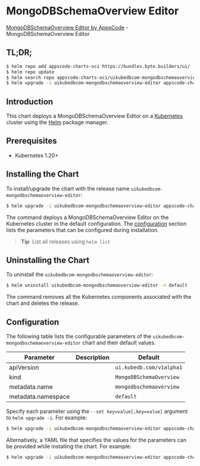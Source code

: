 # MongoDBSchemaOverview Editor

[MongoDBSchemaOverview Editor by AppsCode](https://byte.builders) - MongoDBSchemaOverview Editor

## TL;DR;

```bash
$ helm repo add appscode-charts-oci https://bundles.byte.builders/ui/
$ helm repo update
$ helm search repo appscode-charts-oci/uikubedbcom-mongodbschemaoverview-editor --version=v0.5.0
$ helm upgrade -i uikubedbcom-mongodbschemaoverview-editor appscode-charts-oci/uikubedbcom-mongodbschemaoverview-editor -n default --create-namespace --version=v0.5.0
```

## Introduction

This chart deploys a MongoDBSchemaOverview Editor on a [Kubernetes](http://kubernetes.io) cluster using the [Helm](https://helm.sh) package manager.

## Prerequisites

- Kubernetes 1.20+

## Installing the Chart

To install/upgrade the chart with the release name `uikubedbcom-mongodbschemaoverview-editor`:

```bash
$ helm upgrade -i uikubedbcom-mongodbschemaoverview-editor appscode-charts-oci/uikubedbcom-mongodbschemaoverview-editor -n default --create-namespace --version=v0.5.0
```

The command deploys a MongoDBSchemaOverview Editor on the Kubernetes cluster in the default configuration. The [configuration](#configuration) section lists the parameters that can be configured during installation.

> **Tip**: List all releases using `helm list`

## Uninstalling the Chart

To uninstall the `uikubedbcom-mongodbschemaoverview-editor`:

```bash
$ helm uninstall uikubedbcom-mongodbschemaoverview-editor -n default
```

The command removes all the Kubernetes components associated with the chart and deletes the release.

## Configuration

The following table lists the configurable parameters of the `uikubedbcom-mongodbschemaoverview-editor` chart and their default values.

|     Parameter      | Description |               Default               |
|--------------------|-------------|-------------------------------------|
| apiVersion         |             | <code>ui.kubedb.com/v1alpha1</code> |
| kind               |             | <code>MongoDBSchemaOverview</code>  |
| metadata.name      |             | <code>mongodbschemaoverview</code>  |
| metadata.namespace |             | <code>default</code>                |


Specify each parameter using the `--set key=value[,key=value]` argument to `helm upgrade -i`. For example:

```bash
$ helm upgrade -i uikubedbcom-mongodbschemaoverview-editor appscode-charts-oci/uikubedbcom-mongodbschemaoverview-editor -n default --create-namespace --version=v0.5.0 --set apiVersion=ui.kubedb.com/v1alpha1
```

Alternatively, a YAML file that specifies the values for the parameters can be provided while
installing the chart. For example:

```bash
$ helm upgrade -i uikubedbcom-mongodbschemaoverview-editor appscode-charts-oci/uikubedbcom-mongodbschemaoverview-editor -n default --create-namespace --version=v0.5.0 --values values.yaml
```
